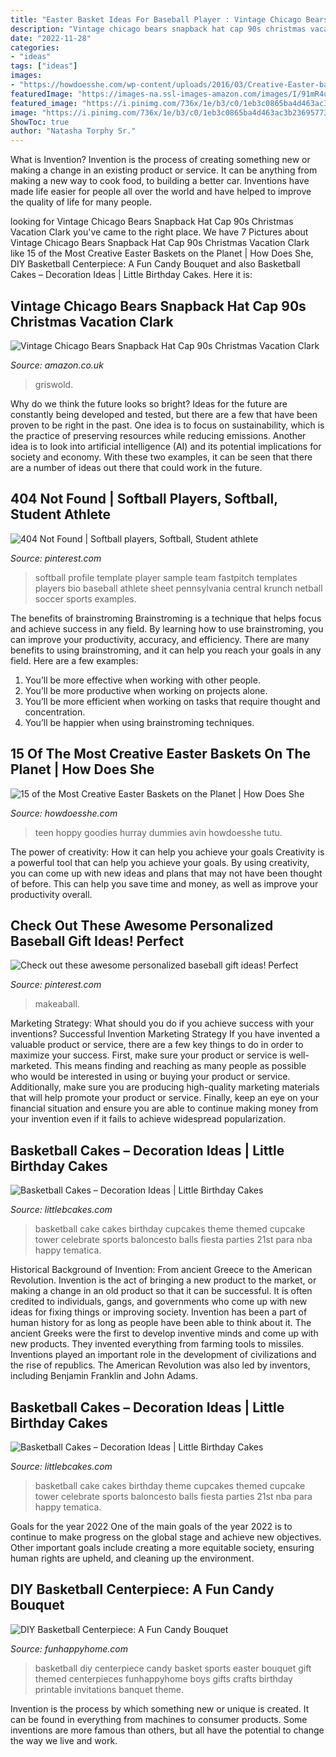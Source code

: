 ```yaml
---
title: "Easter Basket Ideas For Baseball Player : Vintage Chicago Bears Snapback Hat Cap 90s Christmas Vacation Clark"
description: "Vintage chicago bears snapback hat cap 90s christmas vacation clark"
date: "2022-11-28"
categories:
- "ideas"
tags: ["ideas"]
images:
- "https://howdoesshe.com/wp-content/uploads/2016/03/Creative-Easter-baskets-2.jpg"
featuredImage: "https://images-na.ssl-images-amazon.com/images/I/91mR4uLa3HL._AC_UY879_.jpg"
featured_image: "https://i.pinimg.com/736x/1e/b3/c0/1eb3c0865ba4d463ac3b23695773118c--softball-players-fastpitch-softball.jpg"
image: "https://i.pinimg.com/736x/1e/b3/c0/1eb3c0865ba4d463ac3b23695773118c--softball-players-fastpitch-softball.jpg"
ShowToc: true
author: "Natasha Torphy Sr."
---
```



What is Invention?
Invention is the process of creating something new or making a change in an existing product or service. It can be anything from making a new way to cook food, to building a better car. Inventions have made life easier for people all over the world and have helped to improve the quality of life for many people.

	

		
looking for Vintage Chicago Bears Snapback Hat Cap 90s Christmas Vacation Clark you've came to the right place. We have 7 Pictures about Vintage Chicago Bears Snapback Hat Cap 90s Christmas Vacation Clark like 15 of the Most Creative Easter Baskets on the Planet | How Does She, DIY Basketball Centerpiece: A Fun Candy Bouquet and also Basketball Cakes – Decoration Ideas | Little Birthday Cakes. Here it is:
		
    
## Vintage Chicago Bears Snapback Hat Cap 90s Christmas Vacation Clark

<img loading=lazy src="https://images-na.ssl-images-amazon.com/images/I/91mR4uLa3HL._AC_UY879_.jpg" onerror="this.onerror=null;this.src='https://tse3.mm.bing.net/th?id=OIP.HSb3DuIpJofN5RuOVMENEwHaJ4&amp;pid=15.1';" alt="Vintage Chicago Bears Snapback Hat Cap 90s Christmas Vacation Clark">

_Source: amazon.co.uk_

>griswold. 

	

Why do we think the future looks so bright?
Ideas for the future are constantly being developed and tested, but there are a few that have been proven to be right in the past. One idea is to focus on sustainability, which is the practice of preserving resources while reducing emissions. Another idea is to look into artificial intelligence (AI) and its potential implications for society and economy. With these two examples, it can be seen that there are a number of ideas out there that could work in the future.

    
## 404 Not Found | Softball Players, Softball, Student Athlete

<img loading=lazy src="https://i.pinimg.com/736x/1e/b3/c0/1eb3c0865ba4d463ac3b23695773118c--softball-players-fastpitch-softball.jpg" onerror="this.onerror=null;this.src='https://tse3.mm.bing.net/th?id=OIP.ymx3GS9ZwpCX1xtuWbC27wHaJl&amp;pid=15.1';" alt="404 Not Found | Softball players, Softball, Student athlete">

_Source: pinterest.com_

>softball profile template player sample team fastpitch templates players bio baseball athlete sheet pennsylvania central krunch netball soccer sports examples. 

	

The benefits of brainstroming
Brainstroming is a technique that helps focus and achieve success in any field. By learning how to use brainstroming, you can improve your productivity, accuracy, and efficiency. There are many benefits to using brainstroming, and it can help you reach your goals in any field. Here are a few examples:
1. You’ll be more effective when working with other people.
2. You’ll be more productive when working on projects alone.
3. You’ll be more efficient when working on tasks that require thought and concentration.
4. You’ll be happier when using brainstroming techniques.

    
## 15 Of The Most Creative Easter Baskets On The Planet | How Does She

<img loading=lazy src="https://howdoesshe.com/wp-content/uploads/2016/03/Creative-Easter-baskets-2.jpg" onerror="this.onerror=null;this.src='https://tse4.mm.bing.net/th?id=OIP.tzEtpjQoQgVjlc0L62nq4AHaJ6&amp;pid=15.1';" alt="15 of the Most Creative Easter Baskets on the Planet | How Does She">

_Source: howdoesshe.com_

>teen hoppy goodies hurray dummies avin howdoesshe tutu. 

	

The power of creativity: How it can help you achieve your goals
Creativity is a powerful tool that can help you achieve your goals. By using creativity, you can come up with new ideas and plans that may not have been thought of before. This can help you save time and money, as well as improve your productivity overall.

    
## Check Out These Awesome Personalized Baseball Gift Ideas! Perfect

<img loading=lazy src="https://i.pinimg.com/originals/2e/c7/f9/2ec7f9881377ca9d7a8568d75a18037d.jpg" onerror="this.onerror=null;this.src='https://tse2.mm.bing.net/th?id=OIP.znA1V6FJnvKZ2DygIz9aDwHaHa&amp;pid=15.1';" alt="Check out these awesome personalized baseball gift ideas! Perfect">

_Source: pinterest.com_

>makeaball. 

	

Marketing Strategy: What should you do if you achieve success with your inventions?
Successful Invention Marketing Strategy
If you have invented a valuable product or service, there are a few key things to do in order to maximize your success. First, make sure your product or service is well-marketed. This means finding and reaching as many people as possible who would be interested in using or buying your product or service. Additionally, make sure you are producing high-quality marketing materials that will help promote your product or service. Finally, keep an eye on your financial situation and ensure you are able to continue making money from your invention even if it fails to achieve widespread popularization.

    
## Basketball Cakes – Decoration Ideas | Little Birthday Cakes

<img loading=lazy src="http://www.littlebcakes.com/wp-content/uploads/2014/01/Basketball-Cake-Balls.jpg" onerror="this.onerror=null;this.src='https://tse4.mm.bing.net/th?id=OIP.AGiWBtBdbromzWyAqbJe3wHaLG&amp;pid=15.1';" alt="Basketball Cakes – Decoration Ideas | Little Birthday Cakes">

_Source: littlebcakes.com_

>basketball cake cakes birthday cupcakes theme themed cupcake tower celebrate sports baloncesto balls fiesta parties 21st para nba happy tematica. 

	

Historical Background of Invention: From ancient Greece to the American Revolution.
Invention is the act of bringing a new product to the market, or making a change in an old product so that it can be successful. It is often credited to individuals, gangs, and governments who come up with new ideas for fixing things or improving society. Invention has been a part of human history for as long as people have been able to think about it. The ancient Greeks were the first to develop inventive minds and come up with new products. They invented everything from farming tools to missiles. Inventions played an important role in the development of civilizations and the rise of republics. The American Revolution was also led by inventors, including Benjamin Franklin and John Adams.

    
## Basketball Cakes – Decoration Ideas | Little Birthday Cakes

<img loading=lazy src="http://www.littlebcakes.com/wp-content/uploads/2014/01/Basketball-Cake-Balls-682x1024.jpg" onerror="this.onerror=null;this.src='https://tse1.mm.bing.net/th?id=OIP.6t2AUa0_UYP5hV_dtgtI7AHaLH&amp;pid=15.1';" alt="Basketball Cakes – Decoration Ideas | Little Birthday Cakes">

_Source: littlebcakes.com_

>basketball cake cakes birthday theme cupcakes themed cupcake tower celebrate sports baloncesto balls fiesta parties 21st nba para happy tematica. 

	

Goals for the year 2022
One of the main goals of the year 2022 is to continue to make progress on the global stage and achieve new objectives. Other important goals include creating a more equitable society, ensuring human rights are upheld, and cleaning up the environment.

    
## DIY Basketball Centerpiece: A Fun Candy Bouquet

<img loading=lazy src="https://funhappyhome.com/wp-content/uploads/2016/03/DIY-Basketball-Centerpiece-with-Candy-from-FunHappyHome.com_.jpg" onerror="this.onerror=null;this.src='https://tse3.mm.bing.net/th?id=OIP.4tEb38VeeOOojEHC6fHHJgHaHa&amp;pid=15.1';" alt="DIY Basketball Centerpiece: A Fun Candy Bouquet">

_Source: funhappyhome.com_

>basketball diy centerpiece candy basket sports easter bouquet gift themed centerpieces funhappyhome boys gifts crafts birthday printable invitations banquet theme. 

	

Invention is the process by which something new or unique is created. It can be found in everything from machines to consumer products. Some inventions are more famous than others, but all have the potential to change the way we live and work.


